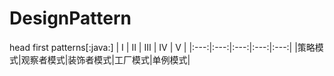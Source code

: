 # DesignPattern
head first patterns[:java:]
| Ⅰ | Ⅱ | Ⅲ | Ⅳ | Ⅴ |
|:---:|:---:|:---:|:---:|:---:|
|策略模式|观察者模式|装饰者模式|工厂模式|单例模式|
